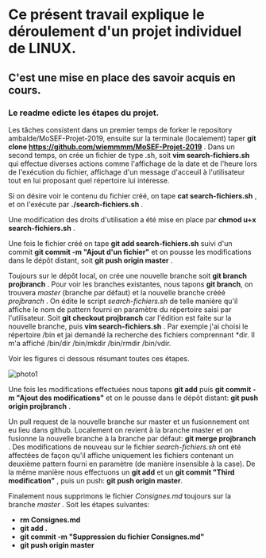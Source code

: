 
# Ce présent travail explique le déroulement d'un projet individuel de LINUX.

## C'est une mise en place des savoir acquis en cours.

### Le readme edicte les étapes du projet.

Les tâches consistent dans un premier temps de forker le repository ambalde/MoSEF-Projet-2019, ensuite sur la terminale (localement) taper **git clone https://github.com/wiemmmm/MoSEF-Projet-2019** .
Dans un second temps, on crée un fichier de type .sh, soit **vim search-fichiers.sh** qui effectue diverses actions comme l'affichage de la date et de l'heure lors de l'exécution du fichier, affichage d'un message d'acceuil à l'utilisateur tout en lui proposant quel répertoire lui intéresse.

Si on désire voir le contenu du fichier créé, on tape **cat search-fichiers.sh** , et on l'exécute par **./search-fichiers.sh** .

Une modification des droits d'utilisation a été mise en place par **chmod u+x search-fichiers.sh** .

Une fois le fichier créé on tape **git add search-fichiers.sh** suivi d'un commit **git commit -m "Ajout d'un fichier"** et on pousse les modifications dans le dépôt distant, soit **git push origin master** .

Toujours sur le dépôt local, on crée une nouvelle branche soit **git branch projbranch** . Pour voir les branches existantes, nous tapons **git branch**, on trouvera *master* (branche par défaut) et la nouvelle branche crééé *projbranch* .
On édite le script *search-fichiers.sh* de telle manière qu'il affiche le nom de pattern fourni en paramètre du répertoire saisi par l'utilisateur. Soit **git checkout projbranch** car l'édition est faite sur la nouvelle branche, puis **vim search-fichiers.sh** .
Par exemple j'ai choisi le répertoire /bin et jai demandé la recherche des fichiers comprennant *dir. Il m'a affiché /bin/dir  /bin/mkdir  /bin/rmdir  /bin/vdir.

Voir les figures ci dessous résumant toutes ces étapes.

![photo1](https://www.cjoint.com/doc/19_11/IKCqeotxvhW_1.PNG)

Une fois les modifications effectuées nous tapons **git add** puis **git commit -m "Ajout des modifications"** et on le pousse dans le dépôt distant: **git push origin projbranch** .

Un pull request de la nouvelle branche sur master et un fusionnement ont eu lieu dans github. Localement on revient à la branche master et on fusionne la nouvelle branche à la branche par défaut: **git merge projbranch** .
Des modifications de nouveau sur le fichier *search-fichiers.sh* ont été affectées de façon qu'il affiche uniquement les fichiers contenant un deuxième pattern fourni en paramètre (de manière insensible à la case). De la même manière nous effectuons un **git add** et un **git commit "Third modification"** , puis un push: **git push origin master**.

Finalement nous supprimons le fichier *Consignes.md* toujours sur la branche *master* .
Soit les étapes suivantes:
- **rm Consignes.md**
- **git add .**
- **git commit -m "Suppression du fichier Consignes.md"**
- **git push origin master**
